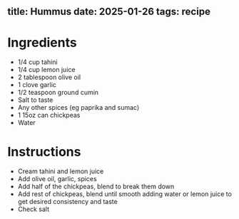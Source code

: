 title: Hummus
date: 2025-01-26
tags: recipe
---
# Ingredients
- 1/4 cup tahini
- 1/4 cup lemon juice
- 2 tablespoon olive oil
- 1 clove garlic
- 1/2 teaspoon ground cumin
- Salt to taste
- Any other spices (eg paprika and sumac)
- 1 15oz can chickpeas
- Water

# Instructions
- Cream tahini and lemon juice
- Add olive oil, garlic, spices
- Add half of the chickpeas, blend to break them down
- Add rest of chickpeas, blend until smooth adding water or lemon juice to get desired consistency and taste
- Check salt


